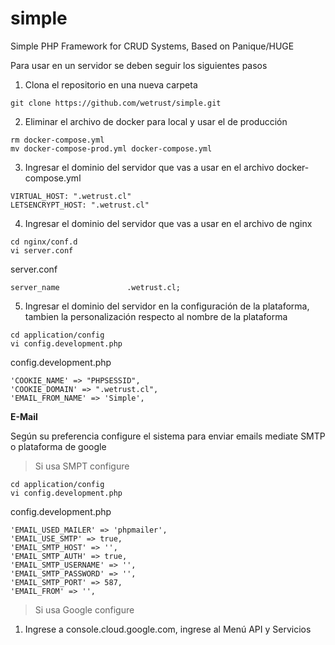 # simple
Simple PHP Framework for CRUD Systems, Based on Panique/HUGE

Para usar en un servidor se deben seguir los siguientes pasos

1. Clona el repositorio en una nueva carpeta

```
git clone https://github.com/wetrust/simple.git
```

2. Eliminar el archivo de docker para local y usar el de producción

```
rm docker-compose.yml
mv docker-compose-prod.yml docker-compose.yml
```

3. Ingresar el dominio del servidor que vas a usar en el archivo docker-compose.yml

```
VIRTUAL_HOST: ".wetrust.cl"
LETSENCRYPT_HOST: ".wetrust.cl"
```
4. Ingresar el dominio del servidor que vas a usar en el archivo de nginx

```
cd nginx/conf.d
vi server.conf
```
server.conf
```
server_name               .wetrust.cl;
```

5. Ingresar el dominio del servidor en la configuración de la plataforma, tambien la personalización respecto al nombre de la plataforma

```
cd application/config
vi config.development.php
```
config.development.php
```
'COOKIE_NAME' => "PHPSESSID",
'COOKIE_DOMAIN' => ".wetrust.cl",
'EMAIL_FROM_NAME' => 'Simple',
```

**E-Mail**

Según su preferencia configure el sistema para enviar emails mediate SMTP o plataforma de google

> Si usa SMPT configure
```
cd application/config
vi config.development.php
```
config.development.php
```
'EMAIL_USED_MAILER' => 'phpmailer',
'EMAIL_USE_SMTP' => true,
'EMAIL_SMTP_HOST' => '',
'EMAIL_SMTP_AUTH' => true,
'EMAIL_SMTP_USERNAME' => '',
'EMAIL_SMTP_PASSWORD' => '',
'EMAIL_SMTP_PORT' => 587,
'EMAIL_FROM' => '',
```

> Si usa Google configure

1. Ingrese a console.cloud.google.com, ingrese al Menú API y Servicios
